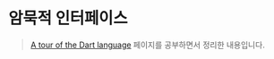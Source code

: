 # 암묵적 인터페이스

> [A tour of the Dart language](https://dart.dev/guides/language/language-tour) 페이지를 공부하면서 정리한 내용입니다.
